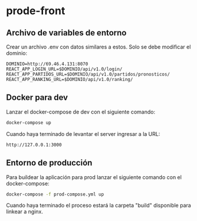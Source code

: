 # prode-front

## Archivo de variables de entorno
Crear un archivo .env con datos similares a estos. Solo se debe modificar el dominio:
```
DOMINIO=http://69.46.4.131:8070
REACT_APP_LOGIN_URL=$DOMINIO/api/v1.0/login/
REACT_APP_PARTIDOS_URL=$DOMINIO/api/v1.0/partidos/pronosticos/
REACT_APP_RANKING_URL=$DOMINIO/api/v1.0/ranking/
```

## Docker para dev
Lanzar el docker-compose de dev con el siguiente comando:
```sh
docker-compose up
```

Cuando haya terminado de levantar el server ingresar a la URL:
```
http://127.0.0.1:3000
```

## Entorno de producción
Para buildear la aplicación para prod lanzar el siguiente comando con el docker-compose:
```sh
docker-compose -f prod-compose.yml up
```

Cuando haya terminado el proceso estará la carpeta "build" disponible para linkear a nginx.

